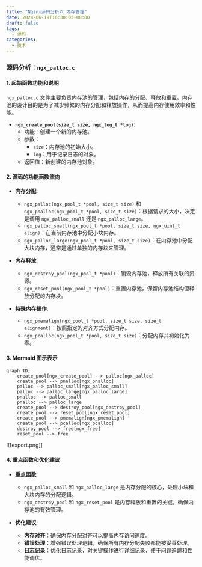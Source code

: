 ```yaml
---
title: "Nginx源码分析六 内存管理"
date: 2024-06-19T16:30:03+08:00
draft: false
tags:
  - 源码
categories:
  - 技术
---
```


### 源码分析：`ngx_palloc.c`

#### 1. 起始函数功能和说明
`ngx_palloc.c` 文件主要负责内存池的管理，包括内存的分配、释放和重置。内存池的设计目的是为了减少频繁的内存分配和释放操作，从而提高内存使用效率和性能。

- **`ngx_create_pool(size_t size, ngx_log_t *log)`**:
  - 功能：创建一个新的内存池。
  - 参数：
    - `size`：内存池的初始大小。
    - `log`：用于记录日志的对象。
  - 返回值：新创建的内存池对象。

#### 2. 源码的功能函数流向
- **内存分配**:
  - `ngx_palloc(ngx_pool_t *pool, size_t size)` 和 `ngx_pnalloc(ngx_pool_t *pool, size_t size)`：根据请求的大小，决定是调用 `ngx_palloc_small` 还是 `ngx_palloc_large`。
  - `ngx_palloc_small(ngx_pool_t *pool, size_t size, ngx_uint_t align)`：在当前内存池中分配小块内存。
  - `ngx_palloc_large(ngx_pool_t *pool, size_t size)`：在内存池中分配大块内存，通常是通过单独的内存块来管理。

- **内存释放**:
  - `ngx_destroy_pool(ngx_pool_t *pool)`：销毁内存池，释放所有关联的资源。
  - `ngx_reset_pool(ngx_pool_t *pool)`：重置内存池，保留内存池结构但释放分配的内存块。

- **特殊内存操作**:
  - `ngx_pmemalign(ngx_pool_t *pool, size_t size, size_t alignment)`：按照指定的对齐方式分配内存。
  - `ngx_pcalloc(ngx_pool_t *pool, size_t size)`：分配内存并初始化为零。

#### 3. Mermaid 图示表示
```mermaid
graph TD;
    create_pool[ngx_create_pool] --> palloc[ngx_palloc]
    create_pool --> pnalloc[ngx_pnalloc]
    palloc --> palloc_small[ngx_palloc_small]
    palloc --> palloc_large[ngx_palloc_large]
    pnalloc --> palloc_small
    pnalloc --> palloc_large
    create_pool --> destroy_pool[ngx_destroy_pool]
    create_pool --> reset_pool[ngx_reset_pool]
    create_pool --> pmemalign[ngx_pmemalign]
    create_pool --> pcalloc[ngx_pcalloc]
    destroy_pool --> free[ngx_free]
    reset_pool --> free
```
![[export.png]]
#### 4. 重点函数和优化建议
- **重点函数**:
  - `ngx_palloc_small` 和 `ngx_palloc_large` 是内存分配的核心，处理小块和大块内存的分配逻辑。
  - `ngx_destroy_pool` 和 `ngx_reset_pool` 是内存释放和重置的关键，确保内存池的有效管理。

- **优化建议**:
  - **内存对齐**：确保内存分配对齐可以提高内存访问速度。
  - **错误处理**：增强错误处理逻辑，确保所有内存分配失败都能被妥善处理。
  - **日志记录**：优化日志记录，对关键操作进行详细记录，便于问题追踪和性能调优。